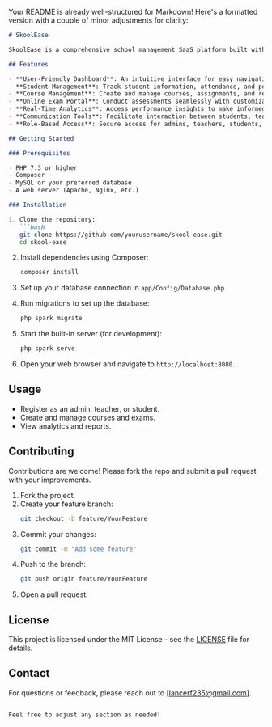 Your README is already well-structured for Markdown! Here's a formatted version with a couple of minor adjustments for clarity:

```markdown
# SkoolEase

SkoolEase is a comprehensive school management SaaS platform built with CodeIgniter 4, designed to streamline administrative tasks and enhance the learning experience for students, teachers, and parents. Featuring an integrated online exam portal, SkoolEase makes managing educational institutions more efficient and effective.

## Features

- **User-Friendly Dashboard**: An intuitive interface for easy navigation.
- **Student Management**: Track student information, attendance, and performance.
- **Course Management**: Create and manage courses, assignments, and resources.
- **Online Exam Portal**: Conduct assessments seamlessly with customizable exam options.
- **Real-Time Analytics**: Access performance insights to make informed decisions.
- **Communication Tools**: Facilitate interaction between students, teachers, and parents.
- **Role-Based Access**: Secure access for admins, teachers, students, and parents.

## Getting Started

### Prerequisites

- PHP 7.3 or higher
- Composer
- MySQL or your preferred database
- A web server (Apache, Nginx, etc.)

### Installation

1. Clone the repository:
   ```bash
   git clone https://github.com/yourusername/skool-ease.git
   cd skool-ease
   ```

2. Install dependencies using Composer:
   ```bash
   composer install
   ```

3. Set up your database connection in `app/Config/Database.php`.

4. Run migrations to set up the database:
   ```bash
   php spark migrate
   ```

5. Start the built-in server (for development):
   ```bash
   php spark serve
   ```

6. Open your web browser and navigate to `http://localhost:8080`.

## Usage

- Register as an admin, teacher, or student.
- Create and manage courses and exams.
- View analytics and reports.

## Contributing

Contributions are welcome! Please fork the repo and submit a pull request with your improvements.

1. Fork the project.
2. Create your feature branch:
   ```bash
   git checkout -b feature/YourFeature
   ```
3. Commit your changes:
   ```bash
   git commit -m "Add some feature"
   ```
4. Push to the branch:
   ```bash
   git push origin feature/YourFeature
   ```
5. Open a pull request.

## License

This project is licensed under the MIT License - see the [LICENSE](LICENSE) file for details.

## Contact

For questions or feedback, please reach out to [lancerf235@gmail.com].
```

Feel free to adjust any section as needed!
